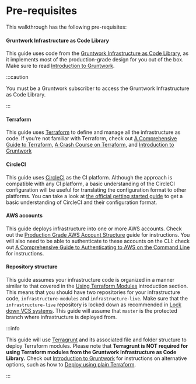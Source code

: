 # Pre-requisites

This walkthrough has the following pre-requisites:

<div className="dlist">

#### Gruntwork Infrastructure as Code Library

This guide uses code from the [Gruntwork Infrastructure as Code Library](https://gruntwork.io/infrastructure-as-code-library/), as it
implements most of the production-grade design for you out of the box. Make sure to read
[Introduction to Gruntwork](/docs/intro/overview/intro-to-gruntwork).

</div>

:::caution

You must be a <span className="js-subscribe-cta">Gruntwork subscriber</span> to access the Gruntwork Infrastructure as Code Library.

:::

<div className="dlist">

#### Terraform

This guide uses [Terraform](https://www.terraform.io/) to define and manage all the infrastructure as code. If you’re
not familiar with Terraform, check out [A
Comprehensive Guide to Terraform](https://blog.gruntwork.io/a-comprehensive-guide-to-terraform-b3d32832baca), [A Crash Course on Terraform](https://training.gruntwork.io/p/terraform), and
[Introduction to Gruntwork](/docs/intro/overview/intro-to-gruntwork)

#### CircleCI

This guide uses [CircleCI](https://circleci.com/) as the CI platform. Although the approach is compatible with any CI
platform, a basic understanding of the CircleCI configuration will be useful for translating the configuration format
to other platforms. You can take a look at [the
official getting started guide](https://circleci.com/docs/2.0/getting-started/#section=getting-started) to get a basic understanding of CircleCI and their configuration format.

#### AWS accounts

This guide deploys infrastructure into one or more AWS accounts. Check out the
[Production Grade AWS Account Structure](https://gruntwork.io/guides/foundations/how-to-configure-production-grade-aws-account-structure) guide for instructions.
You will also need to be able to authenticate to these accounts on the CLI: check out
[A Comprehensive Guide to Authenticating to AWS on the Command Line](https://blog.gruntwork.io/a-comprehensive-guide-to-authenticating-to-aws-on-the-command-line-63656a686799)
for instructions.

#### Repository structure

This guide assumes your infrastructure code is organized in a manner similar to
that covered in the [Using Terraform
Modules](/docs/intro/first-deployment/using-terraform-modules) introduction section. This means
that you should have two repositories for your infrastructure code,
`infrastructure-modules` and `infrastructure-live`. Make sure that the
`infrastructure-live` repository is locked down as recommended in [Lock down VCS
systems](../2-production-grade-design/7-lock-down-vcs-systems.md). This guide
will assume that `master` is the protected branch where infrastructure is
deployed from.

</div>

:::info

This guide will use [Terragrunt](https://github.com/gruntwork-io/terragrunt) and its associated file and folder
structure to deploy Terraform modules. Please note that **Terragrunt is NOT required for using Terraform modules from
the Gruntwork Infrastructure as Code Library.** Check out
[Introduction to Gruntwork](/docs/intro/overview/intro-to-gruntwork) for instructions
on alternative options, such as how to
[Deploy using plain Terraform](https://gruntwork.io/guides/foundations/how-to-use-gruntwork-infrastructure-as-code-library/#deploy_using_plain_terraform).

:::
